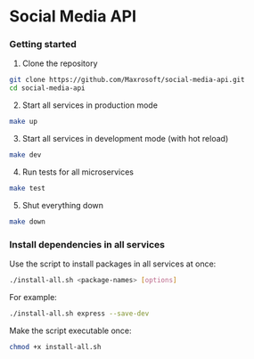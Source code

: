 # Social Media API

### Getting started

1. Clone the repository
    
```bash
git clone https://github.com/Maxrosoft/social-media-api.git
cd social-media-api
```

2. Start all services in production mode

```bash
make up
```

3. Start all services in development mode (with hot reload)

```bash
make dev
```

4. Run tests for all microservices

```bash
make test
```

5. Shut everything down

```bash
make down
```

### Install dependencies in all services

Use the script to install packages in all services at once:

```bash
./install-all.sh <package-names> [options]
```

For example:

```bash
./install-all.sh express --save-dev
```

Make the script executable once:

```bash
chmod +x install-all.sh
```